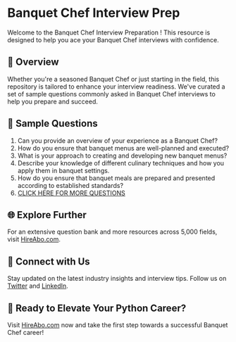 # Banquet Chef Interview Prep

Welcome to the Banquet Chef Interview Preparation ! This resource is designed to help you ace your Banquet Chef interviews with confidence.

## 🚀 Overview

Whether you're a seasoned Banquet Chef or just starting in the field, this repository is tailored to enhance your interview readiness. We've curated a set of sample questions commonly asked in Banquet Chef interviews to help you prepare and succeed.

## 📝 Sample Questions

1. Can you provide an overview of your experience as a Banquet Chef?
2. How do you ensure that banquet menus are well-planned and executed?
3. What is your approach to creating and developing new banquet menus?
4. Describe your knowledge of different culinary techniques and how you apply them in banquet settings.
5. How do you ensure that banquet meals are prepared and presented according to established standards?
6. [CLICK HERE FOR MORE QUESTIONS](https://hireabo.com/job/11_2_13/Banquet%20Chef)

## 🌐 Explore Further

For an extensive question bank and more resources across 5,000 fields, visit [HireAbo.com](https://www.hireabo.com).

## 📱 Connect with Us

Stay updated on the latest industry insights and interview tips. Follow us on [Twitter](https://twitter.com/hireabo) and [LinkedIn](https://www.linkedin.com/in/hire-abo-3609972a8/).

## 🚀 Ready to Elevate Your Python Career?

Visit [HireAbo.com](https://www.hireabo.com) now and take the first step towards a successful Banquet Chef career!